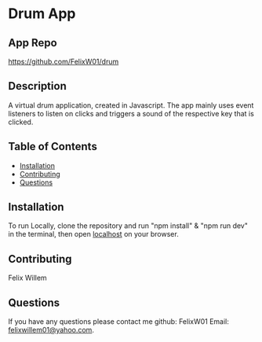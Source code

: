 # Drum App

## App Repo 
https://github.com/FelixW01/drum

## Description
A virtual drum application, created in Javascript. The app mainly uses event listeners to listen on clicks and triggers a sound of the respective key that is clicked.

## Table of Contents
- [Installation](#installation)
- [Contributing](#contributing)
- [Questions](#questions)

## Installation
To run Locally, clone the repository and run "npm install" & "npm run dev" in the terminal, then open [localhost](http://127.0.0.1:5173/) on your browser.

## Contributing
Felix Willem

## Questions
If you have any questions please contact me github: FelixW01 Email: felixwillem01@yahoo.com.


